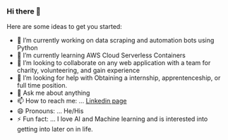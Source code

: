 ### Hi there 👋



Here are some ideas to get you started:

- 🔭 I’m currently working on data scraping and automation bots using Python
- 🌱 I’m currently learning AWS Cloud Serverless Containers
- 👯 I’m looking to collaborate on any web application with a team for charity, volunteering, and gain experience
- 🤔 I’m looking for help with Obtaining a internship, apprentenceship, or full time position.
- 💬 Ask me about anything
- 📫 How to reach me: ... [Linkedin page](https://www.linkedin.com/in/mustafa-inc/)
- 😄 Pronouns: ... He/His
- ⚡ Fun fact: ... I love AI and Machine learning and is interested into getting into later on in life.

